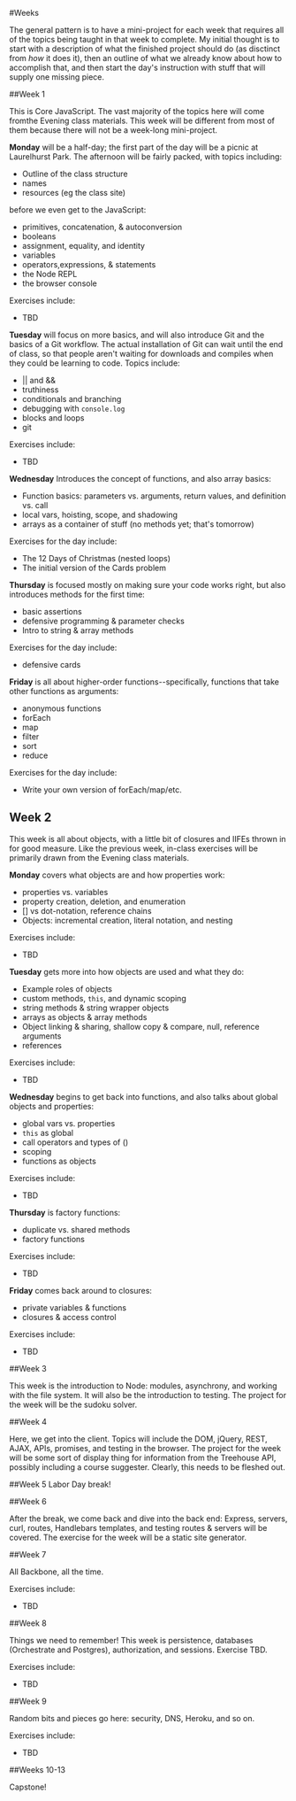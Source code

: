 #Weeks

The general pattern is to have a mini-project for each week that requires all of the topics being taught in that week to complete. My initial thought is to start with a description of what the finished project should do (as disctinct from _how_ it does it), then an outline of what we already know about how to accomplish that, and then start the day's instruction with stuff that will supply one missing piece.

##Week 1

This is Core JavaScript. The vast majority of the topics here will come fromthe Evening class materials. This week will be different from most of them because there will not be a week-long mini-project.

**Monday** will be a half-day; the first part of the day will be a picnic at Laurelhurst Park. The afternoon will be fairly packed, with topics including:

  - Outline of the class structure
  - names
  - resources (eg the class site)

before we even get to the JavaScript:

  - primitives, concatenation, & autoconversion
  - booleans
  - assignment, equality, and identity
  - variables
  - operators,expressions, & statements
  - the Node REPL
  - the browser console

Exercises include:

  - TBD

**Tuesday** will focus on more basics, and will also introduce Git and the basics of a Git workflow. The actual installation of Git can wait until the end of class, so that people aren't waiting for downloads and compiles when they could be learning to code. Topics include:

  - || and &&
  - truthiness
  - conditionals and branching
  - debugging with `console.log`
  - blocks and loops
  - git

Exercises include:

  - TBD

**Wednesday** Introduces the concept of functions, and also array basics:

  - Function basics: parameters vs. arguments, return values, and definition vs. call
  - local vars, hoisting, scope, and shadowing
  - arrays as a container of stuff (no methods yet; that's tomorrow)

Exercises for the day include:

  - The 12 Days of Christmas (nested loops)
  - The initial version of the Cards problem

**Thursday** is focused mostly on making sure your code works right, but also introduces methods for the first time:

  - basic assertions
  - defensive programming & parameter checks
  - Intro to string & array methods

Exercises for the day include:

  - defensive cards

**Friday** is all about higher-order functions--specifically, functions that take other functions as arguments:

  - anonymous functions
  - forEach
  - map
  - filter
  - sort
  - reduce

Exercises for the day include:

  - Write your own version of forEach/map/etc.

## Week 2

This week is all about objects, with a little bit of closures and IIFEs thrown in for good measure. Like the previous week, in-class exercises will be primarily drawn from the Evening class materials.

**Monday** covers what objects are and how properties work:

  - properties vs. variables
  - property creation, deletion, and enumeration
  - [] vs dot-notation, reference chains
  - Objects: incremental creation, literal notation, and nesting

Exercises include:

  - TBD

**Tuesday** gets more into how objects are used and what they do:

  - Example roles of objects
  - custom methods, `this`, and dynamic scoping
  - string methods & string wrapper objects
  - arrays as objects & array methods
  - Object linking & sharing, shallow copy & compare, null, reference arguments
  - references

Exercises include:

  - TBD

**Wednesday** begins to get back into functions, and also talks about global objects and properties:

  - global vars vs. properties
  - `this` as global
  - call operators and types of ()
  - scoping
  - functions as objects

Exercises include:

  - TBD

**Thursday** is factory functions:

  - duplicate vs. shared methods
  - factory functions

Exercises include:

  - TBD

**Friday** comes back around to closures:

  - private variables & functions
  - closures & access control

Exercises include:

  - TBD

##Week 3

This week is the introduction to Node: modules, asynchrony, and working with the file system. It will also be the introduction to testing. The project for the week will be the sudoku solver.

##Week 4

Here, we get into the client. Topics will include the DOM, jQuery, REST, AJAX, APIs, promises, and testing in the browser. The project for the week will be some sort of display thing for information from the Treehouse API, possibly including a course suggester. Clearly, this needs to be fleshed out.

##Week 5
Labor Day break!

##Week 6

After the break, we come back and dive into the back end: Express, servers, curl, routes, Handlebars templates, and testing routes & servers will be covered. The exercise for the week will be a static site generator.

##Week 7

All Backbone, all the time.

Exercises include:

  - TBD

##Week 8

Things we need to remember! This week is persistence, databases (Orchestrate and Postgres), authorization, and sessions. Exercise TBD.

Exercises include:

  - TBD

##Week 9

Random bits and pieces go here: security, DNS, Heroku, and so on.

Exercises include:

  - TBD

##Weeks 10-13

Capstone!
